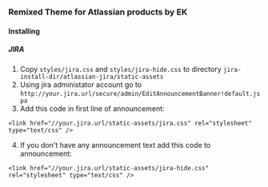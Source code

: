 ### Remixed Theme for Atlassian products by EK

#### Installing

##### JIRA

1. Copy `styles/jira.css` and `styles/jira-hide.css` to directory `jira-install-dir/atlassian-jira/static-assets`
2. Using jira administator account go to `http://your.jira.url/secure/admin/EditAnnouncementBanner!default.jspa`
3. Add this code in first line of announcement:
```
<link href="//your.jira.url/static-assets/jira.css" rel="stylesheet" type="text/css" />
```
4. If you don't have any announcement text add this code to announcement:
```
<link href="//your.jira.url/static-assets/jira-hide.css" rel="stylesheet" type="text/css" />
```
